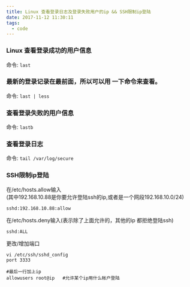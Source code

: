 ```yaml
---
title: Linux 查看登录日志及登录失败用户的ip && SSH限制ip登陆
date: 2017-11-12 11:30:11
tags:
  - code
---
```

### Linux 查看登录成功的用户信息
命令: ```last```

### 最新的登录记录在最前面，所以可以用 一下命令来查看。

命令: ```last | less```

### 查看登录失败的用户信息

命令: ```lastb```

### 查看登录日志

命令:  ```tail /var/log/secure```

<!-- more -->

### SSH限制ip登陆
在/etc/hosts.allow输入   
  (其中192.168.10.88是你要允许登陆ssh的ip,或者是一个网段192.168.10.0/24)   
  ```
  sshd:192.168.10.88:allow
  ```

在/etc/hosts.deny输入(表示除了上面允许的，其他的ip   都拒绝登陆ssh)   
  ```
  sshd:ALL
  ```

更改/增加端口
  ```
  vi /etc/ssh/sshd_config
  port 3333

  #最后一行加上ip
  allowusers root@ip   #允许某个ip用什么帐户登陆
  ```
